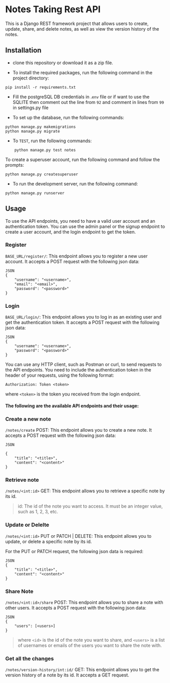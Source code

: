 # Notes Taking Rest API

This is a Django REST framework project that allows users to create, update, share, and delete notes, as well as view the version history of the notes.

## Installation

- clone this repository or download it as a zip file.

- To install the required packages, run the following command in the project directory:
```
pip install -r requirements.txt
```
- Fill the postgreSQL DB credentials in .`env` file or if want to use the SQLITE then comment out the line from `92` and comment in lines from `99` in settings.py file

- To set up the database, run the following commands:

```
python manage.py makemigrations
python manage.py migrate
```
- To `TEST`, run the following commands:
  
```
    python manage.py test notes
```

To create a superuser account, run the following command and follow the prompts:

```
python manage.py createsuperuser
```

- To run the development server, run the following command:

```
python manage.py runserver
```

## Usage
To use the API endpoints, you need to have a valid user account and an authentication token. You can use the admin panel or the signup endpoint to create a user account, and the login endpoint to get the token.

### Register
`BASE_URL/register/`: This endpoint allows you to register a new user account. It accepts a POST request with the following json data:

```
JSON
{   
    "username": "<username>", 
    "email": "<email>",
    "password": "<password>"
}

```

### Login
`BASE_URL/login/`: This endpoint allows you to log in as an existing user and get the authentication token. It accepts a POST request with the following json data:
```
JSON
{
    "username": "<username>", 
    "password": "<password>"
}
```

You can use any HTTP client, such as Postman or curl, to send requests to the API endpoints. You need to include the authentication token in the header of your requests, using the following format:

```Authorization: Token <token>```

where `<token>` is the token you received from the login endpoint.

#### The following are the available API endpoints and their usage:

### Create a new note
`/notes/create` POST: This endpoint allows you to create a new note. It accepts a POST request with the following json data:
```
JSON

{
    "title": "<title>",
    "content": "<content>"
}

```

### Retrieve note
`/notes/<int:id>` GET: This endpoint allows you to retrieve a specific note by its id.
> id: The id of the note you want to access. It must be an integer value, such as 1, 2, 3, etc.


### Update or Delelte 
`/notes/<int:id>` PUT or PATCH | DELETE: This endpoint allows you to update, or delete a specific note by its id.

For the PUT or PATCH request, the following json data is required:
```
JSON
{
    "title": "<title>",
    "content": "<content>"
}
```

### Share Note
`/notes/<int:id>/share` POST: This endpoint allows you to share a note with other users. It accepts a POST request with the following json data:
```
JSON
{
    "users": [<users>]
}

```
> where `<id>` is the id of the note you want to share, and `<users>` is a list of usernames or emails of the users you want to share the note with.

### Get all the changes

`/notes/version-history/int:id/` GET: This endpoint allows you to get the version history of a note by its id. It accepts a GET request.